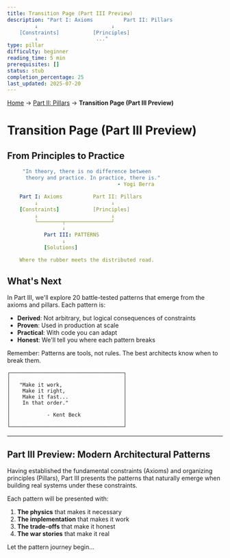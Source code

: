 ```yaml
---
title: Transition Page (Part III Preview)
description: "Part I: Axioms          Part II: Pillars
         ↓                        ↓
    [Constraints]           [Principles]
         ↓                   ..."
type: pillar
difficulty: beginner
reading_time: 5 min
prerequisites: []
status: stub
completion_percentage: 25
last_updated: 2025-07-20
---
```


<!-- Navigation -->
[Home](../index.md) → [Part II: Pillars](index.md) → **Transition Page (Part III Preview)**

# Transition Page (Part III Preview)

## From Principles to Practice

```yaml
     "In theory, there is no difference between
      theory and practice. In practice, there is."
                                    - Yogi Berra

    Part I: Axioms          Part II: Pillars
         ↓                        ↓
    [Constraints]           [Principles]
         ↓                        ↓
         └────────┬───────────────┘
                  ↓
            Part III: PATTERNS
                  ↓
            [Solutions]

    Where the rubber meets the distributed road.
```

## What's Next

In Part III, we'll explore 20 battle-tested patterns that emerge from the axioms and pillars. Each pattern is:

- **Derived**: Not arbitrary, but logical consequences of constraints
- **Proven**: Used in production at scale
- **Practical**: With code you can adapt
- **Honest**: We'll tell you where each pattern breaks

Remember: Patterns are tools, not rules. The best architects know when to break them.

```text
┌─────────────────────────────────────┐
│                                     │
│   "Make it work,                    │
│    Make it right,                   │
│    Make it fast...                  │
│    In that order."                  │
│                                     │
│            - Kent Beck              │
│                                     │
└─────────────────────────────────────┘
```

---

## Part III Preview: Modern Architectural Patterns

Having established the fundamental constraints (Axioms) and organizing principles (Pillars), Part III presents the patterns that naturally emerge when building real systems under these constraints.

Each pattern will be presented with:
1. **The physics** that makes it necessary
2. **The implementation** that makes it work
3. **The trade-offs** that make it honest
4. **The war stories** that make it real

Let the pattern journey begin...
